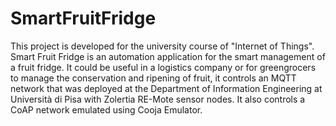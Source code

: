 # SmartFruitFridge
This project is developed for the university course of "Internet of Things".
Smart Fruit Fridge is an automation application for the smart management of a fruit fridge. It could be
useful in a logistics company or for greengrocers to manage the conservation and ripening of fruit, it controls an MQTT network that was deployed at the Department of Information Engineering at Università di Pisa with Zolertia RE-Mote sensor nodes. It also controls a CoAP network emulated using Cooja Emulator.
